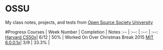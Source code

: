 # OSSU
My class notes, projects, and tests from [Open Source Society University](https://github.com/open-source-society/computer-science)

#Progress
Courses | Week Number | Completion | Notes
:-- | :--: | :--: | :--:
[Harvard CS50x](https://www.edx.org/course/introduction-computer-science-harvardx-cs50x#!)| 6/12 | 50% | Worked On Over Christmas Break 2015
[MIT 6.0.0.1x](https://www.edx.org/course/introduction-computer-science-mitx-6-00-1x-5#!)| 3/9 | 33.3% | 
